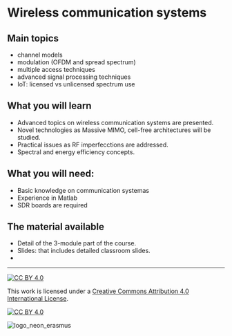 # Wireless communication systems


## Main topics
* channel models
* modulation (OFDM and spread spectrum)
* multiple access techniques
* advanced signal processing techniques
* IoT: licensed vs unlicensed spectrum use

## What you will learn
* Advanced topics on wireless communication systems are presented.
* Novel technologies as Massive MIMO, cell-free architectures will be studied.
* Practical issues as RF imperfecctions are addressed.
* Spectral and energy efficiency concepts.

## What you will need:
* Basic knowledge on communication systemas
* Experience in Matlab 
* SDR  boards are required

## The material available
* Detail of the 3-module part of the course.
* Slides: that includes detailed classroom slides.
* 

***
[![CC BY 4.0][cc-by-shield]][cc-by]

This work is licensed under a
[Creative Commons Attribution 4.0 International License][cc-by].

[![CC BY 4.0][cc-by-image]][cc-by]

[cc-by]: http://creativecommons.org/licenses/by/4.0/
[cc-by-image]: https://i.creativecommons.org/l/by/4.0/88x31.png
[cc-by-shield]: https://img.shields.io/badge/License-CC%20BY%204.0-lightgrey.svg
![logo_neon_erasmus](https://user-images.githubusercontent.com/49734900/153255554-d0157b48-ceea-40c7-9ca8-ce098fe193e8.png)
